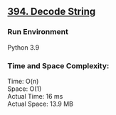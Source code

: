 ## [394. Decode String](https://leetcode.com/problems/decode-string/)

### Run Environment
Python 3.9

### Time and Space Complexity:
Time: O(n)  
Space: O(1)  
Actual Time: 16 ms  
Actual Space: 13.9 MB
